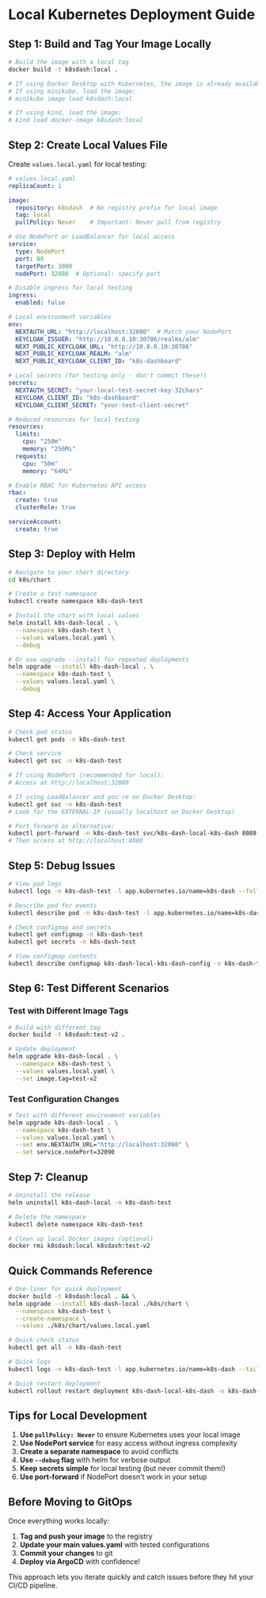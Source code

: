# Local Kubernetes Deployment Guide

## Step 1: Build and Tag Your Image Locally

```bash
# Build the image with a local tag
docker build -t k8sdash:local .

# If using Docker Desktop with Kubernetes, the image is already available
# If using minikube, load the image:
# minikube image load k8sdash:local

# If using kind, load the image:
# kind load docker-image k8sdash:local
```

## Step 2: Create Local Values File

Create `values.local.yaml` for local testing:

```yaml
# values.local.yaml
replicaCount: 1

image:
  repository: k8sdash  # No registry prefix for local image
  tag: local
  pullPolicy: Never    # Important: Never pull from registry

# Use NodePort or LoadBalancer for local access
service:
  type: NodePort
  port: 80
  targetPort: 3000
  nodePort: 32080  # Optional: specify port

# Disable ingress for local testing
ingress:
  enabled: false

# Local environment variables
env:
  NEXTAUTH_URL: "http://localhost:32080"  # Match your NodePort
  KEYCLOAK_ISSUER: "http://10.0.0.10:30786/realms/alm"
  NEXT_PUBLIC_KEYCLOAK_URL: "http://10.0.0.10:30786"
  NEXT_PUBLIC_KEYCLOAK_REALM: "alm"
  NEXT_PUBLIC_KEYCLOAK_CLIENT_ID: "k8s-dashboard"

# Local secrets (for testing only - don't commit these!)
secrets:
  NEXTAUTH_SECRET: "your-local-test-secret-key-32chars"
  KEYCLOAK_CLIENT_ID: "k8s-dashboard"
  KEYCLOAK_CLIENT_SECRET: "your-test-client-secret"

# Reduced resources for local testing
resources:
  limits:
    cpu: "250m"
    memory: "256Mi"
  requests:
    cpu: "50m"
    memory: "64Mi"

# Enable RBAC for Kubernetes API access
rbac:
  create: true
  clusterRole: true

serviceAccount:
  create: true
```

## Step 3: Deploy with Helm

```bash
# Navigate to your chart directory
cd k8s/chart

# Create a test namespace
kubectl create namespace k8s-dash-test

# Install the chart with local values
helm install k8s-dash-local . \
  --namespace k8s-dash-test \
  --values values.local.yaml \
  --debug

# Or use upgrade --install for repeated deployments
helm upgrade --install k8s-dash-local . \
  --namespace k8s-dash-test \
  --values values.local.yaml \
  --debug
```

## Step 4: Access Your Application

```bash
# Check pod status
kubectl get pods -n k8s-dash-test

# Check service
kubectl get svc -n k8s-dash-test

# If using NodePort (recommended for local):
# Access at http://localhost:32080

# If using LoadBalancer and you're on Docker Desktop:
kubectl get svc -n k8s-dash-test
# Look for the EXTERNAL-IP (usually localhost on Docker Desktop)

# Port forward as alternative:
kubectl port-forward -n k8s-dash-test svc/k8s-dash-local-k8s-dash 8080:80
# Then access at http://localhost:8080
```

## Step 5: Debug Issues

```bash
# View pod logs
kubectl logs -n k8s-dash-test -l app.kubernetes.io/name=k8s-dash --follow

# Describe pod for events
kubectl describe pod -n k8s-dash-test -l app.kubernetes.io/name=k8s-dash

# Check configmap and secrets
kubectl get configmap -n k8s-dash-test
kubectl get secrets -n k8s-dash-test

# View configmap contents
kubectl describe configmap k8s-dash-local-k8s-dash-config -n k8s-dash-test
```

## Step 6: Test Different Scenarios

### Test with Different Image Tags
```bash
# Build with different tag
docker build -t k8sdash:test-v2 .

# Update deployment
helm upgrade k8s-dash-local . \
  --namespace k8s-dash-test \
  --values values.local.yaml \
  --set image.tag=test-v2
```

### Test Configuration Changes
```bash
# Test with different environment variables
helm upgrade k8s-dash-local . \
  --namespace k8s-dash-test \
  --values values.local.yaml \
  --set env.NEXTAUTH_URL="http://localhost:32080" \
  --set service.nodePort=32090
```

## Step 7: Cleanup

```bash
# Uninstall the release
helm uninstall k8s-dash-local -n k8s-dash-test

# Delete the namespace
kubectl delete namespace k8s-dash-test

# Clean up local Docker images (optional)
docker rmi k8sdash:local k8sdash:test-v2
```

## Quick Commands Reference

```bash
# One-liner for quick deployment
docker build -t k8sdash:local . && \
helm upgrade --install k8s-dash-local ./k8s/chart \
  --namespace k8s-dash-test \
  --create-namespace \
  --values ./k8s/chart/values.local.yaml

# Quick check status
kubectl get all -n k8s-dash-test

# Quick logs
kubectl logs -n k8s-dash-test -l app.kubernetes.io/name=k8s-dash --tail=50

# Quick restart deployment
kubectl rollout restart deployment k8s-dash-local-k8s-dash -n k8s-dash-test
```

## Tips for Local Development

1. **Use `pullPolicy: Never`** to ensure Kubernetes uses your local image
2. **Use NodePort service** for easy access without ingress complexity
3. **Create a separate namespace** to avoid conflicts
4. **Use `--debug` flag** with helm for verbose output
5. **Keep secrets simple** for local testing (but never commit them!)
6. **Use port-forward** if NodePort doesn't work in your setup

## Before Moving to GitOps

Once everything works locally:

1. **Tag and push your image** to the registry
2. **Update your main values.yaml** with tested configurations
3. **Commit your changes** to git
4. **Deploy via ArgoCD** with confidence!

This approach lets you iterate quickly and catch issues before they hit your CI/CD pipeline.